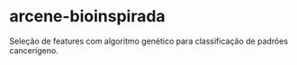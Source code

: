 # arcene-bioinspirada
Seleção de features com algoritmo genético para classificação de padrões cancerígeno.
